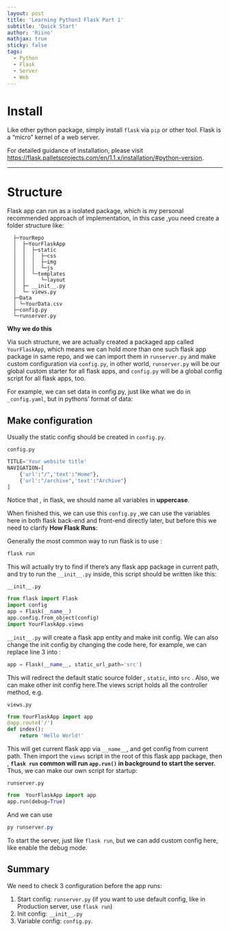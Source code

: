 ```yaml
---
layout: post
title: 'Learning Python3 Flask Part 1'
subtitle: 'Quick Start'
author: 'Riino'
mathjax: true
sticky: false
tags:
  - Python
  - Flask
  - Server
  - Web
---
```


# Install

Like other python package, simply install `flask` via `pip` or other tool. Flask is a “micro” kernel of a web server.

For detailed guidance of installation, please visit https://flask.palletsprojects.com/en/1.1.x/installation/#python-version.

---

# Structure

Flask app can run as a isolated package, which is my personal recommended approach of implementation, in this case ,you need create a folder structure like:

```
  ├─YourRepo
  │  ├─YourFlaskApp
  │  │  ├─static
  │  │  │  ├─css
  │  │  │  ├─img
  │  │  │  └─js
  │  │  └─templates
  │  │     └─layout
  │  ├─ __init__.py
  │  └─ views.py
  ├─Data
  │	└─YourData.csv
  ├─config.py
  └─runserver.py

```

**Why we do this**

Via such structure, we are actually created a packaged app called `YourFlaskApp`, which means we can hold more than one such flask app package in same repo, and we can import them in `runserver.py` and make custom configuration via `config.py`, in other world, `runserver.py` will be our global custom starter for all flask apps, and `config.py` will be a global config script for all flask apps, too.

For example, we can set data in config.py, just like what we do in `_config.yaml`, but in pythons’ format of data:

## Make configuration

Usually the static config should be created in `config.py`.

`config.py`

```python
TITLE='Your website title'
NAVIGATION=[
    {'url':"/",'text':"Home"},
    {'url':"/archive",'text':"Archive"}
]
```

Notice that , in flask, we should name all variables in **uppercase**.

When finished this, we can use this `config.py` ,we can use the variables here in both flask back-end and front-end directly later, but before this we need to clarify **How Flask Runs**:

Generally the most common way to run flask is to use :

```powershell
flask run
```

This will actually try to find if there’s any flask app package in current path, and try to run the `__init__.py` inside, this script should be written like this:

`__init__.py`

```python
from flask import Flask
import config
app = Flask(__name__)
app.config.from_object(config)
import YourFlaskApp.views
```

`__init__.py` will create a flask app entity and make init config. We can also change the init config by changing the code here, for example, we can replace line 3 into :

```python
app = Flask(__name__, static_url_path='src')
```

This will redirect the default static source folder , `static`, into `src` . Also, we can make other init config here.The views script holds all the controller method, e.g.

`views.py`

```python
from YourFlaskApp import app
@app.route('/')
def index():
    return 'Hello World!'
```

This will get current flask app via `__name__`, and get config from current path. Then import the `views` script in the root of this flask app package, then , **`flask run` common will run `app.run()` in background to start the server.** Thus, we can make our own script for startup:

`runserver.py`

```python
from  YourFlaskApp import app
app.run(debug=True)
```

And we can use

```powershell
py runserver.py
```

To start the server, just like `flask run`, but we can add custom config here, like enable the debug mode.

## Summary

We need to check 3 configuration before the app runs:

1. Start config: `runserver.py` (if you want to use default config, like in Production server, use `flask run`)
2. Init config: `__init__.py`
3. Variable config: `config.py`.
